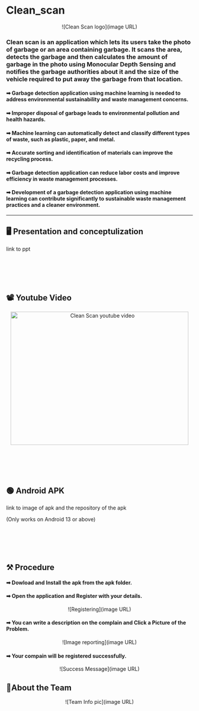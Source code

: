 # Clean_scan

<div style="text-align:center">
    ![Clean Scan logo](image URL)
</div>

### Clean scan is an application which lets its users take the photo of garbage or an area containing garbage. It scans the area, detects the garbage and then calculates the amount of garbage in the photo using Monocular Depth Sensing and notifies the garbage authorities about it and the size of the vehicle required to put away the garbage from that location.

#### ➡ Garbage detection application using machine learning is needed to address environmental sustainability and waste management concerns.
#### ➡ Improper disposal of garbage leads to environmental pollution and health hazards.
#### ➡ Machine learning can automatically detect and classify different types of waste, such as plastic, paper, and metal.
#### ➡ Accurate sorting and identification of materials can improve the recycling process.
#### ➡ Garbage detection application can reduce labor costs and improve efficiency in waste management processes.
#### ➡ Development of a garbage detection application using machine learning can contribute significantly to sustainable waste management practices and a cleaner environment.

---

## 🖥 Presentation and conceptulization

link to ppt

<br><br>
---
## 📽 Youtube Video

<div style="text-align: center;">
  <a href="https://www.youtube.com/watch?v=qJqoLQauU2A">
    <img src="https://i.ytimg.com/vi/qJqoLQauU2A/hqdefault.jpg" alt="Clean Scan youtube video" style="width: 480px; height: 360px;"/>
  </a>
</div>

<br><br>
--- 
## 🟢 Android APK

link to image of apk and the repository of the apk

(Only works on Android 13 or above)

<br><br>
---
## ⚒ Procedure

#### ➡ Dowload and Install the apk from the apk folder.
#### ➡ Open the application and Register with your details.
<div style="text-align:center">
    ![Registering](image URL)
</div>

#### ➡ You can write a description on the complain and Click a Picture of the Problem.

<div style="text-align:center">
    ![Image reporting](image URL)
</div>

#### ➡ Your compain will be registered successfully.

<div style="text-align:center">
    ![Success Message](image URL)
</div>


## 🤝About the Team

<div style="text-align:center">
    ![Team Info pic](image URL)
</div>

